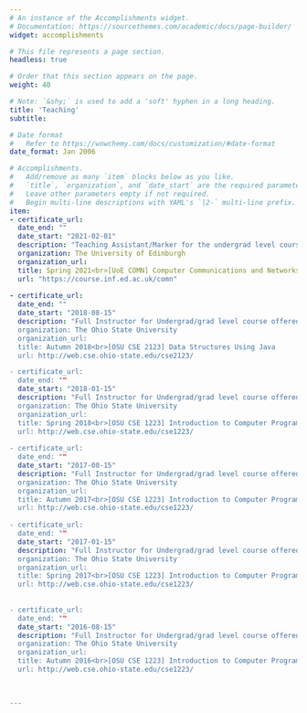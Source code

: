 ```yaml
---
# An instance of the Accomplishments widget.
# Documentation: https://sourcethemes.com/academic/docs/page-builder/
widget: accomplishments

# This file represents a page section.
headless: true

# Order that this section appears on the page.
weight: 40

# Note: `&shy;` is used to add a 'soft' hyphen in a long heading.
title: 'Teaching'
subtitle:

# Date format
#   Refer to https://wowchemy.com/docs/customization/#date-format
date_format: Jan 2006

# Accomplishments.
#   Add/remove as many `item` blocks below as you like.
#   `title`, `organization`, and `date_start` are the required parameters.
#   Leave other parameters empty if not required.
#   Begin multi-line descriptions with YAML's `|2-` multi-line prefix.
item:
- certificate_url: 
  date_end: ""
  date_start: "2021-02-01"
  description: "Teaching Assistant/Marker for the undergrad level course offered in the School of Informatics"
  organization: The University of Edinburgh
  organization_url: 
  title: Spring 2021<br>[UoE COMN] Computer Communications and Networks [Sem2]
  url: "https://course.inf.ed.ac.uk/comn"
  
- certificate_url: 
  date_end: ""
  date_start: "2018-08-15"
  description: "Full Instructor for Undergrad/grad level course offered by the Department of Computer Science & Engineering
  organization: The Ohio State University 
  organization_url: 
  title: Autumn 2018<br>[OSU CSE 2123] Data Structures Using Java
  url: http://web.cse.ohio-state.edu/cse2123/

- certificate_url: 
  date_end: ""
  date_start: "2018-01-15"
  description: "Full Instructor for Undergrad/grad level course offered by the Department of Computer Science & Engineering
  organization: The Ohio State University 
  organization_url: 
  title: Spring 2018<br>[OSU CSE 1223] Introduction to Computer Programming In Java
  url: http://web.cse.ohio-state.edu/cse1223/
  
- certificate_url: 
  date_end: ""
  date_start: "2017-08-15"
  description: "Full Instructor for Undergrad/grad level course offered by the Department of Computer Science & Engineering
  organization: The Ohio State University 
  organization_url: 
  title: Autumn 2017<br>[OSU CSE 1223] Introduction to Computer Programming In Java
  url: http://web.cse.ohio-state.edu/cse1223/
  
- certificate_url: 
  date_end: ""
  date_start: "2017-01-15"
  description: "Full Instructor for Undergrad/grad level course offered by the Department of Computer Science & Engineering
  organization: The Ohio State University 
  organization_url: 
  title: Spring 2017<br>[OSU CSE 1223] Introduction to Computer Programming In Java
  url: http://web.cse.ohio-state.edu/cse1223/
  
  
- certificate_url: 
  date_end: ""
  date_start: "2016-08-15"
  description: "Full Instructor for Undergrad/grad level course offered by the Department of Computer Science & Engineering
  organization: The Ohio State University 
  organization_url: 
  title: Autumn 2016<br>[OSU CSE 1223] Introduction to Computer Programming In Java
  url: http://web.cse.ohio-state.edu/cse1223/
  

  
---
```

